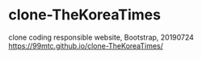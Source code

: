 # clone-TheKoreaTimes
clone coding responsible website, Bootstrap, 20190724<br>
https://99mtc.github.io/clone-TheKoreaTimes/
